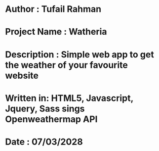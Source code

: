 # Author : Tufail Rahman
# Project Name : Watheria
# Description :  Simple web app to get the weather of your favourite website
# Written in: HTML5, Javascript, Jquery, Sass sings Openweathermap API
# Date : 07/03/2028
